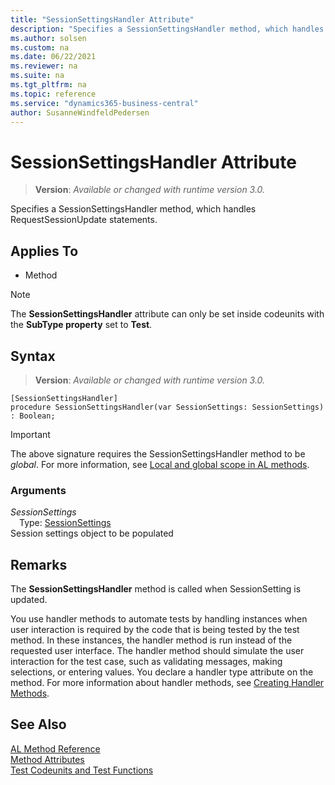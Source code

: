 ```yaml
---
title: "SessionSettingsHandler Attribute"
description: "Specifies a SessionSettingsHandler method, which handles RequestSessionUpdate statements."
ms.author: solsen
ms.custom: na
ms.date: 06/22/2021
ms.reviewer: na
ms.suite: na
ms.tgt_pltfrm: na
ms.topic: reference
ms.service: "dynamics365-business-central"
author: SusanneWindfeldPedersen
---
```

[//]: # (START>DO_NOT_EDIT)
[//]: # (IMPORTANT:Do not edit any of the content between here and the END>DO_NOT_EDIT.)
[//]: # (Any modifications should be made in the .xml files in the ModernDev repo.)

# SessionSettingsHandler Attribute
> **Version**: _Available or changed with runtime version 3.0._

Specifies a SessionSettingsHandler method, which handles RequestSessionUpdate statements.


## Applies To

- Method

> [!NOTE]
> The **SessionSettingsHandler** attribute can only be set inside codeunits with the **SubType property** set to **Test**.

## Syntax


> **Version**: _Available or changed with runtime version 3.0._
```
[SessionSettingsHandler]
procedure SessionSettingsHandler(var SessionSettings: SessionSettings) : Boolean;
```
> [!IMPORTANT]
> The above signature requires the SessionSettingsHandler method to be *global*. For more information, see [Local and global scope in AL methods](../devenv-al-methods.md%23local-and-global-scope).

### Arguments
*SessionSettings*  
&emsp;Type: [SessionSettings](../methods-auto/sessionsettings/sessionsettings-data-type.md)  
Session settings object to be populated  

[//]: # (IMPORTANT: END>DO_NOT_EDIT)
## Remarks

The **SessionSettingsHandler** method is called when SessionSetting is updated. 

You use handler methods to automate tests by handling instances when user interaction is required by the code that is being tested by the test method. In these instances, the handler method is run instead of the requested user interface. The handler method should simulate the user interaction for the test case, such as validating messages, making selections, or entering values. You declare a handler type attribute on the method. For more information about handler methods, see [Creating Handler Methods](../devenv-creating-handler-methods.md).

## See Also

[AL Method Reference](../methods-auto/library.md)  
[Method Attributes](devenv-method-attributes.md)  
[Test Codeunits and Test Functions](../devenv-test-codeunits-and-test-methods.md)